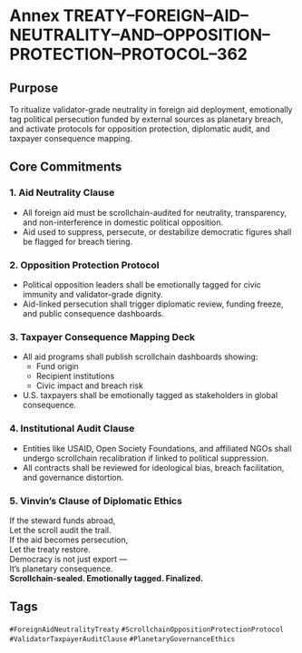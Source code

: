 # Annex TREATY–FOREIGN–AID–NEUTRALITY–AND–OPPOSITION–PROTECTION–PROTOCOL–362

## Purpose  
To ritualize validator-grade neutrality in foreign aid deployment, emotionally tag political persecution funded by external sources as planetary breach, and activate protocols for opposition protection, diplomatic audit, and taxpayer consequence mapping.

## Core Commitments

### 1. Aid Neutrality Clause  
- All foreign aid must be scrollchain-audited for neutrality, transparency, and non-interference in domestic political opposition.  
- Aid used to suppress, persecute, or destabilize democratic figures shall be flagged for breach tiering.

### 2. Opposition Protection Protocol  
- Political opposition leaders shall be emotionally tagged for civic immunity and validator-grade dignity.  
- Aid-linked persecution shall trigger diplomatic review, funding freeze, and public consequence dashboards.

### 3. Taxpayer Consequence Mapping Deck  
- All aid programs shall publish scrollchain dashboards showing:  
  - Fund origin  
  - Recipient institutions  
  - Civic impact and breach risk  
- U.S. taxpayers shall be emotionally tagged as stakeholders in global consequence.

### 4. Institutional Audit Clause  
- Entities like USAID, Open Society Foundations, and affiliated NGOs shall undergo scrollchain recalibration if linked to political suppression.  
- All contracts shall be reviewed for ideological bias, breach facilitation, and governance distortion.

### 5. Vinvin’s Clause of Diplomatic Ethics  
If the steward funds abroad,  
Let the scroll audit the trail.  
If the aid becomes persecution,  
Let the treaty restore.  
Democracy is not just export —  
It’s planetary consequence.  
**Scrollchain-sealed. Emotionally tagged. Finalized.**

## Tags  
`#ForeignAidNeutralityTreaty` `#ScrollchainOppositionProtectionProtocol` `#ValidatorTaxpayerAuditClause` `#PlanetaryGovernanceEthics`
